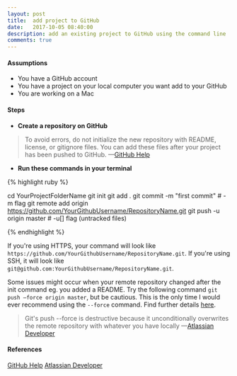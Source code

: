 ```yaml
---
layout: post
title:  add project to GitHub
date:   2017-10-05 08:40:00
description: add an existing project to GitHub using the command line
comments: true
---
```


#### Assumptions

- You have a GitHub account
- You have a project on your local computer you want add to your GitHub
- You are working on a Mac

#### Steps

- <b>Create a repository on GitHub</b>

<blockquote>
To avoid errors, do not initialize the new repository with README, license, or gitignore files. You can add these files after your project has been pushed to GitHub.
	—<a href="https://help.github.com/articles/adding-an-existing-project-to-github-using-the-command-line/">GitHub Help</a>
</blockquote>

- <b>Run these commands in your terminal</b>

{% highlight ruby %}

cd YourProjectFolderName
git init 
git add .
git commit -m "first commit" # -m <msg> flag
git remote add origin https://github.com/YourGithubUsername/RepositoryName.git 
git push -u origin master # -u[<mode>] flag (untracked files)

{% endhighlight %}

If you're using HTTPS, your command will look like `https://github.com/YourGithubUsername/RepositoryName.git`. If you're using SSH, it will look like `git@github.com:YourGithubUsername/RepositoryName.git`.

Some issues might occur when your remote repository changed after the init command eg. you added a README. Try the following command `git push —force origin master`, but be cautious. This is the only time I would ever recommend using the `--force` command. Find further details <a href="https://developer.atlassian.com/blog/2015/04/force-with-lease/">here</a>.

<blockquote>
Git's push --force is destructive because it unconditionally overwrites the remote repository with whatever you have locally
	—<a href="https://developer.atlassian.com/blog/2015/04/force-with-lease/">Atlassian Developer</a>
</blockquote>

#### References 

<a href="https://help.github.com/articles/adding-an-existing-project-to-github-using-the-command-line/">GitHub Help</a>
<a href="https://developer.atlassian.com/blog/2015/04/force-with-lease/">Atlassian Developer</a>
